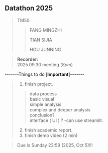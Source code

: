 ## Datathon 2025  
>
> TM50.
>> FANG MINGZHI
>> 
>> TIAN SIJIA
>> 
>> HOU JUNNING
  
> __Recorder:__  
> 2025.09.30 meeting  (*8pm*)  
>
-------Things to do [__Important__]-------  
>  
> 1. finish project. 
>> data process  
>> basic visual  
>> simple analysis  
>> complex and deeper analysis  
>> conclusion?  
>> interface ( UI ) ?  -can use streamlit.  
>> 
>2. finish academic report.  
>3. finish demo video (2 min)  
  
>Due is Sunday 23:59   (2025, Oct 5)!!!  

